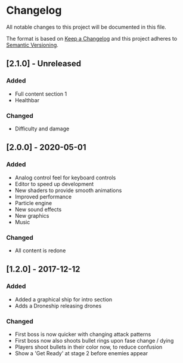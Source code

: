 # Changelog

All notable changes to this project will be documented in this file.

The format is based on [Keep a Changelog](http://keepachangelog.com/en/1.0.0/)
and this project adheres to [Semantic Versioning](http://semver.org/spec/v2.0.0.html).

## [2.1.0] - Unreleased
### Added
- Full content section 1
- Healthbar

### Changed
- Difficulty and damage

## [2.0.0] - 2020-05-01
### Added
- Analog control feel for keyboard controls
- Editor to speed up development
- New shaders to provide smooth animations
- Improved performance
- Particle engine
- New sound effects
- New graphics
- Music

### Changed
- All content is redone

## [1.2.0] - 2017-12-12
### Added
- Added a graphical ship for intro section
- Adds a Droneship releasing drones

### Changed
- First boss is now quicker with changing attack patterns
- First boss now also shoots bullet rings upon fase change / dying
- Players shoot bullets in their color now, to reduce confusion
- Show a 'Get Ready' at stage 2 before enemies appear
